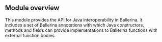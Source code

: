 ## Module overview

This module provides the API for Java interoperability in Ballerina. It includes a set of Ballerina annotations with which Java constructors, methods and fields can provide implementations to Ballerina functions with external function bodies.  

